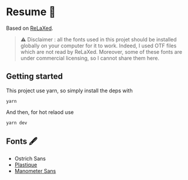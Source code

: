 # Resume 📝

Based on [ReLaXed](https://github.com/RelaxedJS/ReLaXed).

> :warning: Disclaimer : all the fonts used in this projet should be installed globally on your computer for it to work. Indeed, I used OTF files which are not read by ReLaXed. Moreover, some of these fonts are under commercial licensing, so I cannot share them here. 
## Getting started

This project use yarn, so simply install the deps with
```
yarn
```

And then, for hot relaod use
```
yarn dev
```

## Fonts 🖋️

- Ostrich Sans
- [Plastique](https://www.kilotype.de/families/plastique)
- [Manometer Sans](https://fonts.adobe.com/fonts/manometer-sans)
